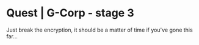 # Quest | G-Corp - stage 3

Just break the encryption, it should be a matter of time if you've gone
this far...
